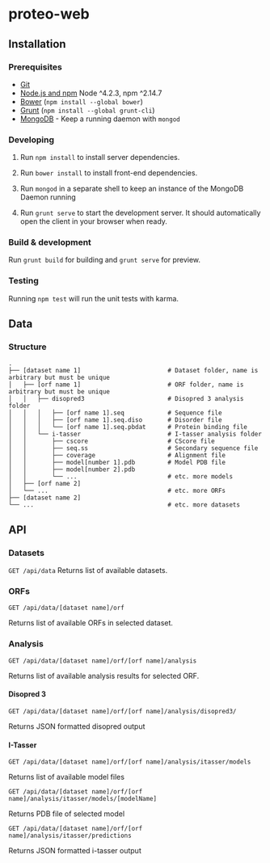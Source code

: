 # proteo-web

## Installation

### Prerequisites

- [Git](https://git-scm.com/)
- [Node.js and npm](nodejs.org) Node ^4.2.3, npm ^2.14.7
- [Bower](bower.io) (`npm install --global bower`)
- [Grunt](http://gruntjs.com/) (`npm install --global grunt-cli`)
- [MongoDB](https://www.mongodb.org/) - Keep a running daemon with `mongod`

### Developing

1. Run `npm install` to install server dependencies.

2. Run `bower install` to install front-end dependencies.

3. Run `mongod` in a separate shell to keep an instance of the MongoDB Daemon running

4. Run `grunt serve` to start the development server. It should automatically open the client in your browser when ready.

### Build & development

Run `grunt build` for building and `grunt serve` for preview.

### Testing

Running `npm test` will run the unit tests with karma.

## Data

### Structure

    .
    ├── [dataset name 1]                        # Dataset folder, name is arbitrary but must be unique  
    │   ├── [orf name 1]                        # ORF folder, name is arbitrary but must be unique
    │   │   ├── disopred3                       # Disopred 3 analysis folder
    │   │   │   ├── [orf name 1].seq            # Sequence file
    │   │   │   ├── [orf name 1].seq.diso       # Disorder file
    │   │   │   └── [orf name 1].seq.pbdat      # Protein binding file
    │   │   └── i-tasser                        # I-tasser analysis folder  
    │   │       ├── cscore                      # CScore file
    │   │       ├── seq.ss                      # Secondary sequence file
    │   │       ├── coverage                    # Alignment file
    │   │       ├── model[number 1].pdb         # Model PDB file
    │   │       ├── model[number 2].pdb         
    │   │       └── ...                         # etc. more models
    │   ├── [orf name 2]        
    │   └── ...                                 # etc. more ORFs
    ├── [dataset name 2]
    └── ...                                     # etc. more datasets

## API

### Datasets

`GET /api/data` 
Returns list of available datasets.

### ORFs

`GET /api/data/[dataset name]/orf`

Returns list of available ORFs in selected dataset.

### Analysis

`GET /api/data/[dataset name]/orf/[orf name]/analysis` 

Returns list of available analysis results for selected ORF.

#### Disopred 3

`GET /api/data/[dataset name]/orf/[orf name]/analysis/disopred3/` 

Returns JSON formatted disopred output

#### I-Tasser

`GET /api/data/[dataset name]/orf/[orf name]/analysis/itasser/models` 

Returns list of available model files

`GET /api/data/[dataset name]/orf/[orf name]/analysis/itasser/models/[modelName]` 

Returns PDB file of selected model

`GET /api/data/[dataset name]/orf/[orf name]/analysis/itasser/predictions` 

Returns JSON formatted i-tasser output
